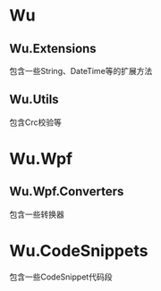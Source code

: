 # Wu
## Wu.Extensions
包含一些String、DateTime等的扩展方法
## Wu.Utils
包含Crc校验等


# Wu.Wpf
## Wu.Wpf.Converters
包含一些转换器


# Wu.CodeSnippets
包含一些CodeSnippet代码段



